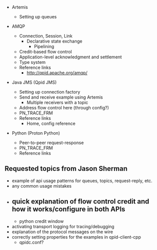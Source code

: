 
 - Artemis
   - Setting up queues

 - AMQP
   - Connection, Session, Link
     - Declarative state exchange
       - Pipelining
   - Credit-based flow control
   - Application-level acknowledgment and settlement
   - Type system
   - Reference links
     - http://qpid.apache.org/amqp/

 - Java JMS (Qpid JMS)
   - Setting up connection factory
   - Send and receive example using Artemis
     - Multiple receivers with a topic
   - Address flow control here (through config?)
   - PN_TRACE_FRM
   - Reference links
     - Home, config reference

 - Python (Proton Python)
   - Peer-to-peer request-response
   - PN_TRACE_FRM
   - Reference links

## Requested topics from Jason Sherman

 - example of api usage patterns for queues, topics, request-reply, etc.
 - any common usage mistakes
 - quick explanation of flow control credit and how it works/configure in both APIs
   - 
   - python credit window
 - activating transport logging for tracing/debugging
 - explanation of the protocol messages on the wire
 - correctly setting properties for the examples in qpid-client-cpp
   - qpidc.conf?
